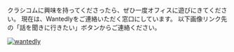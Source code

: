 
クラシコムに興味を持ってくださったら、ぜひ一度オフィスに遊びにきてください。
現在は、Wantedlyをご連絡いただく窓口にしています。
以下画像リンク先の「話を聞きに行きたい」ボタンからご連絡ください。

[![wantedly](https://user-images.githubusercontent.com/29177665/48536901-3ba27680-e8f3-11e8-8962-e733e29be2c3.png)](https://www.wantedly.com/projects/184742)
